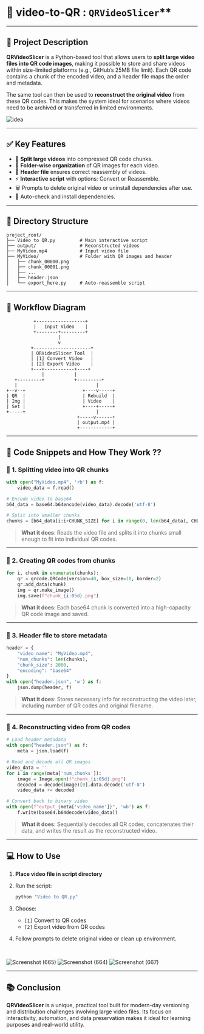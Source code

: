 # 🧠 video-to-QR : `QRVideoSlicer`**

---

## 📄 **Project Description**

**QRVideoSlicer** is a Python-based tool that allows users to **split large video files into QR code images**, making it possible to store and share videos within size-limited platforms (e.g., GitHub’s 25MB file limit). Each QR code contains a chunk of the encoded video, and a header file maps the order and metadata.

The same tool can then be used to **reconstruct the original video** from these QR codes. This makes the system ideal for scenarios where videos need to be archived or transferred in limited environments.

![idea](https://github.com/user-attachments/assets/28f2a94a-73c5-4190-8f79-c21592bbe1ba)

---

## ✅ **Key Features**

* 🧩 **Split large videos** into compressed QR code chunks.
* 📁 **Folder-wise organization** of QR images for each video.
* 📜 **Header file** ensures correct reassembly of videos.
* ⚡ **Interactive script** with options: Convert or Reassemble.
* 🗑️ Prompts to delete original video or uninstall dependencies after use.
* 🧪 Auto-check and install dependencies.

---

## 📂 **Directory Structure**

```
project_root/
├── Video to QR.py         # Main interactive script
├── output/                # Reconstructed videos
├── MyVideo.mp4            # Input video file
├── MyVideo/               # Folder with QR images and header
│   ├── chunk_00000.png
│   ├── chunk_00001.png
│   ├── ...
│   ├── header.json
│   └── export_here.py     # Auto-reassemble script
```

---

## 🔄 **Workflow Diagram**

```text
          +------------------+
          |   Input Video    |
          +--------+---------+
                   |
                   v
         +---------------------+
         | QRVideoSlicer Tool  |
         | [1] Convert Video   |
         | [2] Export Video    |
         +---+-----------+----+
             |           |
   +---------+           +---------+
   |                             |
+--v--+                     +----v-----+
| QR  |                     | Rebuild  |
| Img |                     | Video    |
| Set |                     +----+-----+
+-----+                          |
                          +-----v------+
                          | output.mp4 |
                          +------------+
```

---

## 🧪 **Code Snippets and How They Work ??**

### 🔹 1. Splitting video into QR chunks

```python
with open("MyVideo.mp4", 'rb') as f:
    video_data = f.read()

# Encode video to base64
b64_data = base64.b64encode(video_data).decode('utf-8')

# Split into smaller chunks
chunks = [b64_data[i:i+CHUNK_SIZE] for i in range(0, len(b64_data), CHUNK_SIZE)]
```

> **What it does**: Reads the video file and splits it into chunks small enough to fit into individual QR codes.

---

### 🔹 2. Creating QR codes from chunks

```python
for i, chunk in enumerate(chunks):
    qr = qrcode.QRCode(version=40, box_size=10, border=2)
    qr.add_data(chunk)
    img = qr.make_image()
    img.save(f"chunk_{i:05d}.png")
```

> **What it does**: Each base64 chunk is converted into a high-capacity QR code image and saved.

---

### 🔹 3. Header file to store metadata

```python
header = {
    "video_name": "MyVideo.mp4",
    "num_chunks": len(chunks),
    "chunk_size": 2000,
    "encoding": "base64"
}
with open("header.json", 'w') as f:
    json.dump(header, f)
```

> **What it does**: Stores necessary info for reconstructing the video later, including number of QR codes and original filename.

---

### 🔹 4. Reconstructing video from QR codes

```python
# Load header metadata
with open("header.json") as f:
    meta = json.load(f)

# Read and decode all QR images
video_data = ''
for i in range(meta['num_chunks']):
    image = Image.open(f"chunk_{i:05d}.png")
    decoded = decode(image)[0].data.decode('utf-8')
    video_data += decoded

# Convert back to binary video
with open(f"output_{meta['video_name']}", 'wb') as f:
    f.write(base64.b64decode(video_data))
```

> **What it does**: Sequentially decodes all QR codes, concatenates their data, and writes the result as the reconstructed video.

---

## 💻 **How to Use**

1. **Place video file in script directory**

2. Run the script:

   ```bash
   python "Video to QR.py"
   ```

3. Choose:

   * `[1]` Convert to QR codes
   * `[2]` Export video from QR codes

4. Follow prompts to delete original video or clean up environment.

</br>

![Screenshot (665)](https://github.com/user-attachments/assets/69783636-fd28-4831-8e31-b98a8bb5e126)
![Screenshot (664)](https://github.com/user-attachments/assets/5600f15a-db53-400e-be57-f37403c30533)
![Screenshot (667)](https://github.com/user-attachments/assets/ad353b4b-65bb-4ccc-b614-48da0fc6972c)

---

## 📚 **Conclusion**

**QRVideoSlicer** is a unique, practical tool built for modern-day versioning and distribution challenges involving large video files. Its focus on interactivity, automation, and data preservation makes it ideal for learning purposes and real-world utility.
